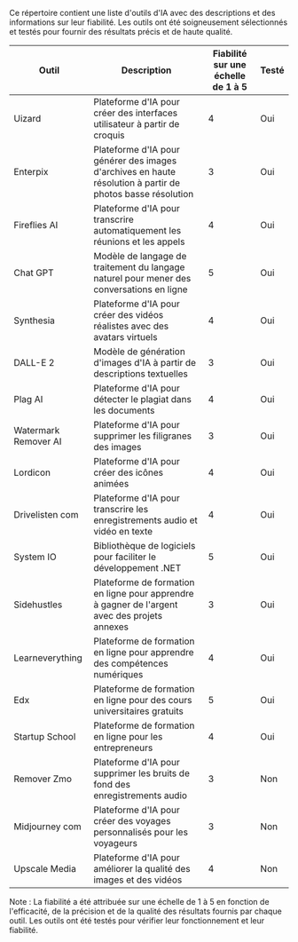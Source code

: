 
Ce répertoire contient une liste d'outils d'IA avec des descriptions et des informations sur leur fiabilité. Les outils ont été soigneusement sélectionnés et testés pour fournir des résultats précis et de haute qualité.


| Outil        | Description   | Fiabilité sur une échelle de 1 à 5 | Testé |
|--------------|---------------|------------------------------------|-------|
| Uizard       | Plateforme d'IA pour créer des interfaces utilisateur à partir de croquis | 4 | Oui |
| Enterpix     | Plateforme d'IA pour générer des images d'archives en haute résolution à partir de photos basse résolution | 3 | Oui |
| Fireflies AI | Plateforme d'IA pour transcrire automatiquement les réunions et les appels | 4 | Oui |
| Chat GPT     | Modèle de langage de traitement du langage naturel pour mener des conversations en ligne | 5 | Oui |
| Synthesia    | Plateforme d'IA pour créer des vidéos réalistes avec des avatars virtuels | 4 | Oui |
| DALL-E 2     | Modèle de génération d'images d'IA à partir de descriptions textuelles | 3 | Oui |
| Plag AI      | Plateforme d'IA pour détecter le plagiat dans les documents | 4 | Oui |
| Watermark Remover AI | Plateforme d'IA pour supprimer les filigranes des images | 3 | Oui |
| Lordicon     | Plateforme d'IA pour créer des icônes animées | 4 | Oui |
| Drivelisten com | Plateforme d'IA pour transcrire les enregistrements audio et vidéo en texte | 4 | Oui |
| System IO | Bibliothèque de logiciels pour faciliter le développement .NET | 5 | Oui |
| Sidehustles | Plateforme de formation en ligne pour apprendre à gagner de l'argent avec des projets annexes | 3 | Oui |
| Learneverything | Plateforme de formation en ligne pour apprendre des compétences numériques | 4 | Oui |
| Edx | Plateforme de formation en ligne pour des cours universitaires gratuits | 5 | Oui |
| Startup School | Plateforme de formation en ligne pour les entrepreneurs | 4 | Oui |
| Remover Zmo | Plateforme d'IA pour supprimer les bruits de fond des enregistrements audio | 3 | Non |
| Midjourney com | Plateforme d'IA pour créer des voyages personnalisés pour les voyageurs | 3 | Non |
| Upscale Media | Plateforme d'IA pour améliorer la qualité des images et des vidéos | 4 | Non |

Note : La fiabilité a été attribuée sur une échelle de 1 à 5 en fonction de l'efficacité, de la précision et de la qualité des résultats fournis par chaque outil. Les outils ont été testés pour vérifier leur fonctionnement et leur fiabilité.
